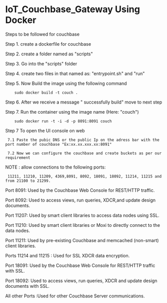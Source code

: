 # IoT_Couchbase_Gateway Using Docker 

Steps to be followed for couchbase
 
Step 1. create a  dockerfile for couchbase 

Step 2. create a folder named as "scripts"

Step 3. Go into the "scripts" folder

Step 4. create two files in that named as: "entrypoint.sh" and "run"

Step 5. Now Build the image using the following command

        sudo docker build -t couch .
        
Step 6. After we receive a message " successfully build" move to next step

Step 7. Run the container using the image name (Here: "couch")

        sudo docker run -t -i -d -p 8091:8091 couch

Step 7   To open the UI console on web 

     7.1 Paste the pubic DNS or the public Ip on the adress bar with the port number of couchbase "Ex:xx.xx.xxx.xx:8091"

     7.2 Now we can configure the couchbase and create buckets as per our requirement

NOTE : allow connections to the following ports: 

     11211, 11210, 11209, 4369,8091, 8092, 18091, 18092, 11214, 11215 and from 21100 to 21299.

Port 8091: Used by the Couchbase Web Console for REST/HTTP traffic.

Port 8092: Used to access views, run queries, XDCR,and update design documents.

Port 11207: Used by smart client libraries to access data nodes using SSL.

Port 11210: Used by smart client libraries or Moxi to directly connect to the data nodes.

Port 11211: Used by pre-existing Couchbase and memcached (non-smart) client libraries.

Ports 11214 and 11215 : Used for SSL XDCR data encryption.

Port 18091: Used by the Couchbase Web Console for REST/HTTP traffic with SSL.

Port 18092: Used to access views, run queries, XDCR and update design documents with SSL.

All other Ports :Used for other Couchbase Server communications.



